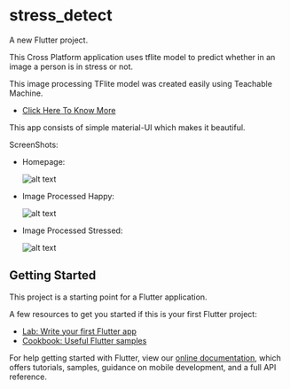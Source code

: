 # stress_detect

A new Flutter project.

This Cross Platform application uses tflite model to predict whether in an image a person is in stress or not.

This image processing TFlite model was created easily using Teachable Machine. 

- [Click Here To Know More](https://teachablemachine.withgoogle.com/train)

This app consists of simple material-UI which makes it beautiful.

ScreenShots:

  - Homepage:
    
    ![alt text](https://raw.githubusercontent.com/mps01/stress_detect/master/Homepage.png)
    
  - Image Processed Happy:
  
    ![alt text](https://raw.githubusercontent.com/mps01/stress_detect/master/Image%20Processed%20Happy.png)
    
  - Image Processed Stressed:
  
    ![alt text](https://raw.githubusercontent.com/mps01/stress_detect/master/Image%20Processed%20Stressed.png)

## Getting Started

This project is a starting point for a Flutter application.

A few resources to get you started if this is your first Flutter project:

- [Lab: Write your first Flutter app](https://flutter.dev/docs/get-started/codelab)
- [Cookbook: Useful Flutter samples](https://flutter.dev/docs/cookbook)

For help getting started with Flutter, view our
[online documentation](https://flutter.dev/docs), which offers tutorials,
samples, guidance on mobile development, and a full API reference.
